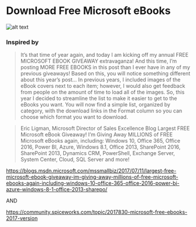 # Download Free Microsoft eBooks
![alt text](https://i.imgur.com/Se4xn0x.png)

### Inspired by
> It’s that time of year again, and today I am kicking off my annual FREE MICROSOFT EBOOK GIVEAWAY extravaganza! And this time, I’m posting MORE FREE EBOOKS in this post than I ever have in any of my previous giveaways! Based on this, you will notice something different about this year’s post… In previous years, I included images of the eBook covers next to each item; however, I would also get feedback from people on the amount of time to load all of the images. So, this year I decided to streamline the list to make it easier to get to the eBooks you want. You will now find a simple list, organized by category, with the download links in the Format column so you can choose which format you want to download. 

>Eric Ligman, Microsoft Director of Sales Excellence Blog
>Largest FREE Microsoft eBook Giveaway! I’m Giving Away MILLIONS of FREE Microsoft eBooks again, including: Windows 10, Office 365, Office 2016, Power BI, Azure, Windows 8.1, Office 2013, SharePoint 2016, SharePoint 2013, Dynamics CRM, PowerShell, Exchange Server, System Center, Cloud, SQL Server and more! 

https://blogs.msdn.microsoft.com/mssmallbiz/2017/07/11/largest-free-microsoft-ebook-giveaway-im-giving-away-millions-of-free-microsoft-ebooks-again-including-windows-10-office-365-office-2016-power-bi-azure-windows-8-1-office-2013-sharepo/

AND

https://community.spiceworks.com/topic/2017830-microsoft-free-ebooks-2017-version
